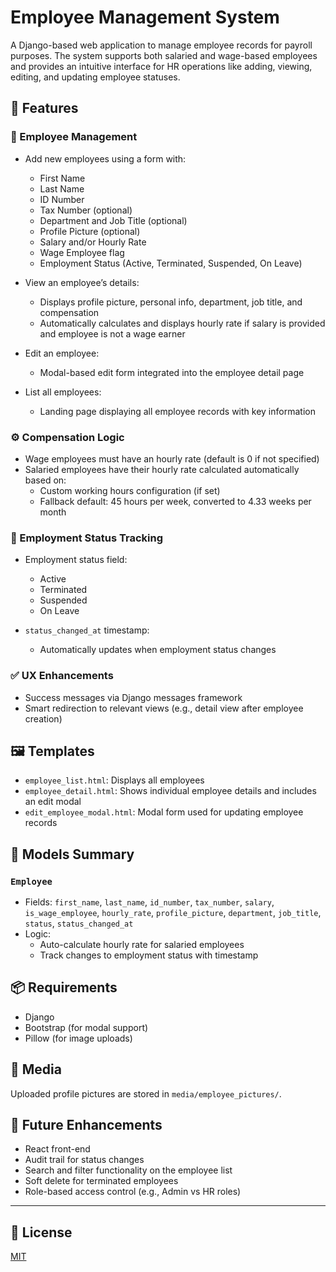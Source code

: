 # Employee Management System

A Django-based web application to manage employee records for payroll purposes. The system supports both salaried and wage-based employees and provides an intuitive interface for HR operations like adding, viewing, editing, and updating employee statuses.

## 🚀 Features

### 👤 Employee Management
- Add new employees using a form with:
  - First Name
  - Last Name
  - ID Number
  - Tax Number (optional)
  - Department and Job Title (optional)
  - Profile Picture (optional)
  - Salary and/or Hourly Rate
  - Wage Employee flag
  - Employment Status (Active, Terminated, Suspended, On Leave)

- View an employee’s details:
  - Displays profile picture, personal info, department, job title, and compensation
  - Automatically calculates and displays hourly rate if salary is provided and employee is not a wage earner

- Edit an employee:
  - Modal-based edit form integrated into the employee detail page

- List all employees:
  - Landing page displaying all employee records with key information

### ⚙️ Compensation Logic
- Wage employees must have an hourly rate (default is 0 if not specified)
- Salaried employees have their hourly rate calculated automatically based on:
  - Custom working hours configuration (if set)
  - Fallback default: 45 hours per week, converted to 4.33 weeks per month

### 📅 Employment Status Tracking
- Employment status field:
  - Active
  - Terminated
  - Suspended
  - On Leave

- `status_changed_at` timestamp:
  - Automatically updates when employment status changes

### ✅ UX Enhancements
- Success messages via Django messages framework
- Smart redirection to relevant views (e.g., detail view after employee creation)

## 🖼️ Templates
- `employee_list.html`: Displays all employees
- `employee_detail.html`: Shows individual employee details and includes an edit modal
- `edit_employee_modal.html`: Modal form used for updating employee records

## 🔧 Models Summary

### `Employee`
- Fields: `first_name`, `last_name`, `id_number`, `tax_number`, `salary`, `is_wage_employee`, `hourly_rate`, `profile_picture`, `department`, `job_title`, `status`, `status_changed_at`
- Logic:
  - Auto-calculate hourly rate for salaried employees
  - Track changes to employment status with timestamp

## 📦 Requirements
- Django
- Bootstrap (for modal support)
- Pillow (for image uploads)

## 📸 Media
Uploaded profile pictures are stored in `media/employee_pictures/`.



## 🚧 Future Enhancements
- React front-end
- Audit trail for status changes
- Search and filter functionality on the employee list
- Soft delete for terminated employees
- Role-based access control (e.g., Admin vs HR roles)

---

## 📝 License
[MIT](LICENSE)
